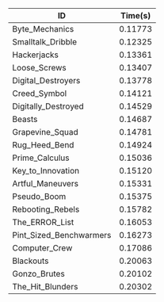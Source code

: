 |ID|Time(s)|
|-|-|
|Byte_Mechanics|0.11773|
|Smalltalk_Dribble|0.12325|
|Hackerjacks|0.13361|
|Loose_Screws|0.13407|
|Digital_Destroyers|0.13778|
|Creed_Symbol|0.14121|
|Digitally_Destroyed|0.14529|
|Beasts|0.14687|
|Grapevine_Squad|0.14781|
|Rug_Heed_Bend|0.14924|
|Prime_Calculus|0.15036|
|Key_to_Innovation|0.15120|
|Artful_Maneuvers|0.15331|
|Pseudo_Boom|0.15375|
|Rebooting_Rebels|0.15782|
|The_ERROR_List|0.16053|
|Pint_Sized_Benchwarmers|0.16273|
|Computer_Crew|0.17086|
|Blackouts|0.20063|
|Gonzo_Brutes|0.20102|
|The_Hit_Blunders|0.20302|
